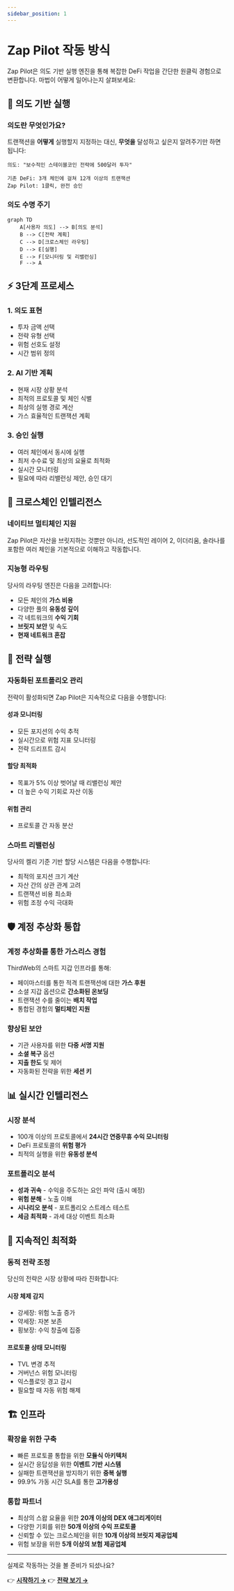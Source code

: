 ```yaml
---
sidebar_position: 1
---
```


# Zap Pilot 작동 방식

Zap Pilot은 의도 기반 실행 엔진을 통해 복잡한 DeFi 작업을 간단한 원클릭 경험으로 변환합니다. 마법이
어떻게 일어나는지 살펴보세요:

## 🧠 의도 기반 실행

### 의도란 무엇인가요?

트랜잭션을 **어떻게** 실행할지 지정하는 대신, **무엇을** 달성하고 싶은지 알려주기만 하면 됩니다:

```
의도: "보수적인 스테이블코인 전략에 500달러 투자"

기존 DeFi: 3개 체인에 걸쳐 12개 이상의 트랜잭션
Zap Pilot: 1클릭, 완전 승인
```

### 의도 수명 주기

```mermaid
graph TD
    A[사용자 의도] --> B[의도 분석]
    B --> C[전략 계획]
    C --> D[크로스체인 라우팅]
    D --> E[실행]
    E --> F[모니터링 및 리밸런싱]
    F --> A
```

## ⚡ 3단계 프로세스

### 1. **의도 표현**

- 투자 금액 선택
- 전략 유형 선택
- 위험 선호도 설정
- 시간 범위 정의

### 2. **AI 기반 계획**

- 현재 시장 상황 분석
- 최적의 프로토콜 및 체인 식별
- 최상의 실행 경로 계산
- 가스 효율적인 트랜잭션 계획

### 3. **승인 실행**

- 여러 체인에서 동시에 실행
- 최저 수수료 및 최상의 요율로 최적화
- 실시간 모니터링
- 필요에 따라 리밸런싱 제안, 승인 대기

## 🔗 크로스체인 인텔리전스

### 네이티브 멀티체인 지원

Zap Pilot은 자산을 브릿지하는 것뿐만 아니라, 선도적인 레이어 2, 이더리움, 솔라나를 포함한 여러
체인을 기본적으로 이해하고 작동합니다.

### 지능형 라우팅

당사의 라우팅 엔진은 다음을 고려합니다:

- 모든 체인의 **가스 비용**
- 다양한 풀의 **유동성 깊이**
- 각 네트워크의 **수익 기회**
- **브릿지 보안** 및 속도
- **현재 네트워크 혼잡**

## 🎯 전략 실행

### 자동화된 포트폴리오 관리

전략이 활성화되면 Zap Pilot은 지속적으로 다음을 수행합니다:

#### **성과 모니터링**

- 모든 포지션의 수익 추적
- 실시간으로 위험 지표 모니터링
- 전략 드리프트 감시

#### **할당 최적화**

- 목표가 5% 이상 벗어날 때 리밸런싱 제안
- 더 높은 수익 기회로 자산 이동

#### **위험 관리**

- 프로토콜 간 자동 분산

### 스마트 리밸런싱

당사의 켈리 기준 기반 할당 시스템은 다음을 수행합니다:

- 최적의 포지션 크기 계산
- 자산 간의 상관 관계 고려
- 트랜잭션 비용 최소화
- 위험 조정 수익 극대화

## 🛡️ 계정 추상화 통합

### 계정 추상화를 통한 가스리스 경험

ThirdWeb의 스마트 지갑 인프라를 통해:

- 페이마스터를 통한 적격 트랜잭션에 대한 **가스 후원**
- 소셜 지갑 옵션으로 **간소화된 온보딩**
- 트랜잭션 수를 줄이는 **배치 작업**
- 통합된 경험의 **멀티체인 지원**

### 향상된 보안

- 기관 사용자를 위한 **다중 서명 지원**
- **소셜 복구** 옵션
- **지출 한도** 및 제어
- 자동화된 전략을 위한 **세션 키**

## 📊 실시간 인텔리전스

### 시장 분석

- 100개 이상의 프로토콜에서 **24시간 연중무휴 수익 모니터링**
- DeFi 프로토콜의 **위험 평가**
- 최적의 실행을 위한 **유동성 분석**

### 포트폴리오 분석

- **성과 귀속** - 수익을 주도하는 요인 파악 (출시 예정)
- **위험 분해** - 노출 이해
- **시나리오 분석** - 포트폴리오 스트레스 테스트
- **세금 최적화** - 과세 대상 이벤트 최소화

## 🔄 지속적인 최적화

### 동적 전략 조정

당신의 전략은 시장 상황에 따라 진화합니다:

#### **시장 체제 감지**

- 강세장: 위험 노출 증가
- 약세장: 자본 보존
- 횡보장: 수익 창출에 집중

#### **프로토콜 상태 모니터링**

- TVL 변경 추적
- 거버넌스 위험 모니터링
- 익스플로잇 경고 감시
- 필요할 때 자동 위험 해제

## 🏗️ 인프라

### 확장을 위한 구축

- 빠른 프로토콜 통합을 위한 **모듈식 아키텍처**
- 실시간 응답성을 위한 **이벤트 기반 시스템**
- 실패한 트랜잭션을 방지하기 위한 **중복 실행**
- 99.9% 가동 시간 SLA를 통한 **고가용성**

### 통합 파트너

- 최상의 스왑 요율을 위한 **20개 이상의 DEX 애그리게이터**
- 다양한 기회를 위한 **50개 이상의 수익 프로토콜**
- 신뢰할 수 있는 크로스체인을 위한 **10개 이상의 브릿지 제공업체**
- 위험 보장을 위한 **5개 이상의 보험 제공업체**

---

실제로 작동하는 것을 볼 준비가 되셨나요?

👉 **[시작하기 →](../getting-started)** 👉 **[전략 보기 →](../strategies)**
